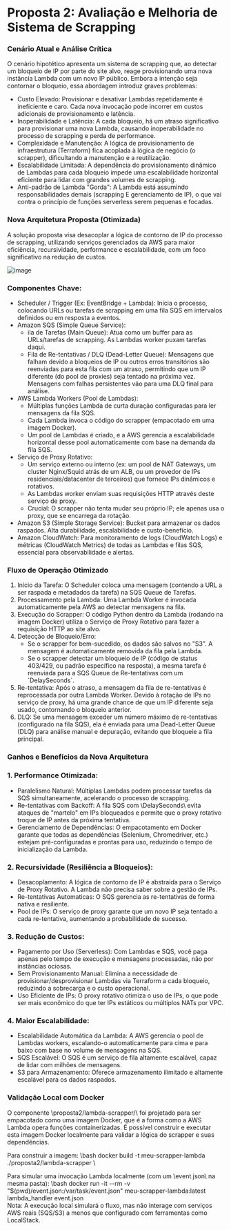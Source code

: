 # Proposta 2: Avaliação e Melhoria de Sistema de Scrapping



### Cenário Atual e Análise Crítica

O cenário hipotético apresenta um sistema de scrapping que, ao detectar um bloqueio de IP por parte do site alvo, reage provisionando uma nova instância Lambda com um novo IP público. Embora a intenção seja contornar o bloqueio, essa abordagem introduz graves problemas:

* Custo Elevado: Provisionar e desativar Lambdas repetidamente é ineficiente e caro. Cada nova invocação pode incorrer em custos adicionais de provisionamento e latência.
* Inoperabilidade e Latência: A cada bloqueio, há um atraso significativo para provisionar uma nova Lambda, causando inoperabilidade no processo de scrapping e perda de performance.
* Complexidade e Manutenção: A lógica de provisionamento de infraestrutura (Terraform) fica acoplada à lógica de negócio (o scrapper), dificultando a manutenção e a reutilização.
* Escalabilidade Limitada: A dependência do provisionamento dinâmico de Lambdas para cada bloqueio impede uma escalabilidade horizontal eficiente para lidar com grandes volumes de scrapping.
* Anti-padrão de Lambda "Gorda": A Lambda está assumindo responsabilidades demais (scrapping E gerenciamento de IP), o que vai contra o princípio de funções serverless serem pequenas e focadas.



### Nova Arquitetura Proposta (Otimizada)

A solução proposta visa desacoplar a lógica de contorno de IP do processo de scrapping, utilizando serviços gerenciados da AWS para maior eficiência, recursividade, performance e escalabilidade, com um foco significativo na redução de custos.

![image](https://github.com/user-attachments/assets/31cb20d5-acb6-4f30-9e6c-2d3a5c69b10f)


### Componentes Chave:

* Scheduler / Trigger (Ex: EventBridge + Lambda): Inicia o processo, colocando URLs ou tarefas de scrapping em uma fila SQS em intervalos definidos ou em resposta a eventos.
* Amazon SQS (Simple Queue Service):
    * ila de Tarefas (Main Queue): Atua como um buffer para as URLs/tarefas de scrapping. As Lambdas worker puxam tarefas daqui.
    * Fila de Re-tentativas / DLQ (Dead-Letter Queue): Mensagens que falham devido a bloqueios de IP ou outros erros transitórios são reenviadas para esta fila com um atraso, permitindo que um IP diferente (do pool de proxies) seja tentado na próxima vez. Mensagens com falhas persistentes vão para uma DLQ final para análise.
* AWS Lambda Workers (Pool de Lambdas):
    * Múltiplas funções Lambda de curta duração configuradas para ler mensagens da fila SQS.
    * Cada Lambda invoca o código do scrapper (empacotado em uma imagem Docker).
    * Um pool de Lambdas é criado, e a AWS gerencia a escalabilidade horizontal desse pool automaticamente com base na demanda da fila SQS.
* Serviço de Proxy Rotativo:
    * Um serviço externo ou interno (ex: um pool de NAT Gateways, um cluster Nginx/Squid atrás de um ALB, ou um provedor de IPs residenciais/datacenter de terceiros) que fornece IPs dinâmicos e rotativos.
    * As Lambdas worker enviam suas requisições HTTP através deste serviço de proxy.
    * Crucial: O scrapper não tenta mudar seu próprio IP; ele apenas usa o proxy, que se encarrega da rotação.
* Amazon S3 (Simple Storage Service): Bucket para armazenar os dados raspados. Alta durabilidade, escalabilidade e custo-benefício.
* Amazon CloudWatch: Para monitoramento de logs (CloudWatch Logs) e métricas (CloudWatch Metrics) de todas as Lambdas e filas SQS, essencial para observabilidade e alertas.



### Fluxo de Operação Otimizado

1.  Início da Tarefa: O Scheduler coloca uma mensagem (contendo a URL a ser raspada e metadados da tarefa) na SQS Queue de Tarefas.
2.  Processamento pela Lambda: Uma Lambda Worker é invocada automaticamente pela AWS ao detectar mensagens na fila.
3.  Execução do Scrapper: O código Python dentro da Lambda (rodando na imagem Docker) utiliza o Serviço de Proxy Rotativo para fazer a requisição HTTP ao site alvo.
4.  Detecção de Bloqueio/Erro:
    * Se o scrapper for bem-sucedido, os dados são salvos no "S3". A mensagem é automaticamente removida da fila pela Lambda.
    * Se o scrapper detectar um bloqueio de IP (código de status 403/429, ou padrão específico na resposta), a mesma tarefa é reenviada para a SQS Queue de Re-tentativas com um \`DelaySeconds\`.
5.  Re-tentativa: Após o atraso, a mensagem da fila de re-tentativas é reprocessada por outra Lambda Worker. Devido à rotação de IPs no serviço de proxy, há uma grande chance de que um IP diferente seja usado, contornando o bloqueio anterior.
6.  DLQ: Se uma mensagem exceder um número máximo de re-tentativas (configurado na fila SQS), ela é enviada para uma Dead-Letter Queue (DLQ) para análise manual e depuração, evitando que bloqueie a fila principal.



### Ganhos e Benefícios da Nova Arquitetura

### 1. Performance Otimizada:

* Paralelismo Natural: Múltiplas Lambdas podem processar tarefas da SQS simultaneamente, acelerando o processo de scrapping.
* Re-tentativas com Backoff: A fila SQS com \DelaySeconds\ evita ataques de "martelo" em IPs bloqueados e permite que o proxy rotativo troque de IP antes da próxima tentativa.
* Gerenciamento de Dependências: O empacotamento em Docker garante que todas as dependências (Selenium, Chromedriver, etc.) estejam pré-configuradas e prontas para uso, reduzindo o tempo de inicialização da Lambda.

### 2. Recursividade (Resiliência a Bloqueios):

* Desacoplamento: A lógica de contorno de IP é abstraída para o Serviço de Proxy Rotativo. A Lambda não precisa saber sobre a gestão de IPs.
* Re-tentativas Automaticas: O SQS gerencia as re-tentativas de forma nativa e resiliente.
* Pool de IPs: O serviço de proxy garante que um novo IP seja tentado a cada re-tentativa, aumentando a probabilidade de sucesso.

### 3. Redução de Custos:

* Pagamento por Uso (Serverless): Com Lambdas e SQS, você paga apenas pelo tempo de execução e mensagens processadas, não por instâncias ociosas.
* Sem Provisionamento Manual: Elimina a necessidade de provisionar/desprovisionar Lambdas via Terraform a cada bloqueio, reduzindo a sobrecarga e o custo operacional.
* Uso Eficiente de IPs: O proxy rotativo otimiza o uso de IPs, o que pode ser mais econômico do que ter IPs estáticos ou múltiplos NATs por VPC.

### 4. Maior Escalabilidade:

* Escalabilidade Automática da Lambda: A AWS gerencia o pool de Lambdas workers, escalando-o automaticamente para cima e para baixo com base no volume de mensagens na SQS.
* SQS Escalável: O SQS é um serviço de fila altamente escalável, capaz de lidar com milhões de mensagens.
* S3 para Armazenamento: Oferece armazenamento ilimitado e altamente escalável para os dados raspados.



### Validação Local com Docker

O componente \proposta2/lambda-scrapper/\ foi projetado para ser empacotado como uma imagem Docker, que é a forma como a AWS Lambda opera funções containerizadas. É possível construir e executar esta imagem Docker localmente para validar a lógica do scrapper e suas dependências.

Para construir a imagem:
\bash
docker build -t meu-scrapper-lambda ./proposta2/lambda-scrapper
\

Para simular uma invocação Lambda localmente (com um \event.json\ na mesma pasta):
\bash
docker run -it --rm -v "\$(pwd)/event.json:/var/task/event.json" meu-scrapper-lambda:latest lambda_handler event.json
\
Nota: A execução local simulará o fluxo, mas não interage com serviços AWS reais (SQS/S3) a menos que configurado com ferramentas como LocalStack.
